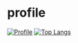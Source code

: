 # profile

[![Profile](https://github-readme-stats.vercel.app/api?username=smugthekiler)](https://github.com/smugthekiler)
[![Top Langs](https://github-readme-stats.vercel.app/api/top-langs/?username=smugthekiler)](https://github.com/smugthekiler)
